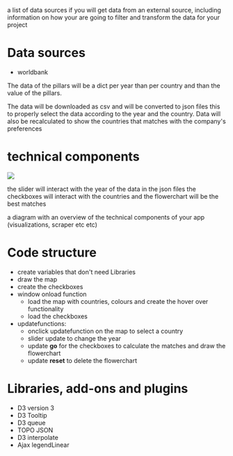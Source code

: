 a list of data sources if you will get data from an external source, including information on how your are going to filter and transform the data for your project
# Data sources
- worldbank

The data of the pillars will be a dict per year than per country and than the value of the pillars.

The data will be downloaded as csv and will be converted to json files this to properly select the data according to the year and the country.
Data will also be recalculated to show the countries that matches with the company's preferences

# technical components
![](doc/diagram.pnd)

the slider will interact with the year of the data in the json files
the checkboxes will interact with the countries
and the flowerchart will be the best matches


a diagram with an overview of the technical components of your app (visualizations, scraper etc etc)
# Code structure




* create variables that don't need Libraries
* draw the map
* create the checkboxes
* window onload function
  - load the map with countries, colours and create the hover over functionality
  - load the checkboxes
* updatefunctions:
  - onclick updatefunction on the map to select a country
  - slider update to change the year
  - update **go** for the checkboxes to calculate the matches and draw the flowerchart
  - update **reset** to delete the flowerchart



# Libraries, add-ons and plugins
- D3 version 3
- D3 Tooltip
- D3 queue
- TOPO JSON
- D3 interpolate
- Ajax legendLinear
